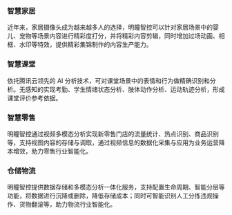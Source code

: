### 智慧家居

近年来，家居摄像头成为越来越多人的选择，明瞳智控可以针对家居场景中的婴儿、宠物等场景内容进行精彩度打分，并将精彩内容剪辑，同时增加过场动画、相框、水印等特效，提供精彩集锦制作的内容生产能力。

### 智慧课堂

依托腾讯云领先的 AI 分析技术，可对课堂场景中的表情和行为做精确识别和分析。无感知的实现考勤、学生情绪状态分析、肢体动作分析、运动轨迹分析，形成课堂评价参考依据。

### 智慧零售

明瞳智控通过视频多模态分析实现新零售门店的流量统计、热点识别、商品识别等，支持视图内容的存储与调取，通过视频信息的数据化采集与应用为业务运营降本增效，助力零售行业智能化。

### 仓储物流

明瞳智控提供数据存储和多模态分析一体化服务，支持配置生命周期、智能分层等功能，将数据进行沉降或删除，降低存储成本；同时可智能识别人工分拣违规操作、货物翻滚等，助力物流行业智能化。



